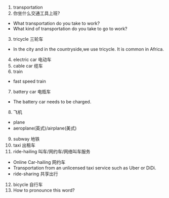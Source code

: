 1. transportation
2. 你坐什么交通工具上班?
  * What transportation do you take to work?
  * What kind of transportation do you take to go to work?
3. tricycle 三轮车
  * In the city and in the countryside,we use tricycle. It is common in Africa.
4. electric car  电动车
5. cable car 缆车
6. train
  * fast speed train
7. battery car 电瓶车
  * The battery car needs to be charged.
8. 飞机
  * plane
  * aeroplane(英式)/airplane(美式)
9. subway 地铁
10. taxi 出租车
11. ride-hailing 叫车/网约车/网络叫车服务
  * Online Car-hailing  网约车
  * Transportation from an unlicensed taxi service such as Uber or DiDi.
  * ride-sharing 共享出行
12. bicycle 自行车
13. How to pronounce this word?
